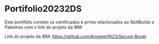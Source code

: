 # Portifolio20232DS
Este portifólio contém os certificados e prints relacionados ao SkillBuilds e Palestras com o link do projeto da IBM.

Link do projeto da IBM: https://github.com/Angreen1623/Secure-Buyer
